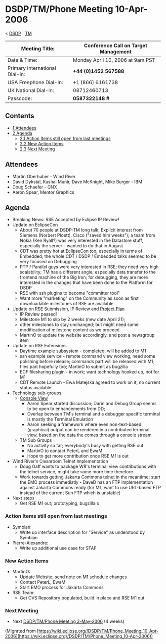 

DSDP/TM/Phone Meeting 10-Apr-2006
=================================

< [DSDP](https://wiki.eclipse.org/DSDP "DSDP")‎ | [TM](./TM "DSDP/TM")

| Meeting Title: | **Conference Call on Target Management** |
| --- | --- |
| Date & Time: | Monday April 10, 2006 at 9am PST |
| Primary International Dial-in: | **+44 (0)1452 567588** |
| USA Freephone Dial-In: | +1 (866) 6161738 |
| UK National Dial-In: | 08712460713 |
| Passcode: | **0587322148 #** |

Contents
--------

*   [1 Attendees](#Attendees)
*   [2 Agenda](#Agenda)
    *   [2.1 Action Items still open from last meetings](#Action-Items-still-open-from-last-meetings)
    *   [2.2 New Action Items](#New-Action-Items)
    *   [2.3 Next Meeting](#Next-Meeting)

Attendees
---------

*   Martin Oberhuber - Wind River
*   David Dykstal, Kushal Munir, Dave McKnight, Mike Burger - IBM
*   Doug Schaefer - QNX
*   Aaron Spear, Mentor Graphics

Agenda
------

*   Breaking News: RSE Accepted by Eclipse IP Review!
*   Update on EclipseCon
    *   About 70 people at DSDP-TM long talk; Explicit interest from Siemens (Norbert Ploett), Cisco ("saved him weeks"); a team from Nokia (Ken Ryall?) was very interested in the Datastore stuff, especially the server - wanted to do that in August
    *   CDT was pretty hot at EclipseCon too, especially in terms of Embedded; the whole CDT / DSDP / Embedded talks seemed to be very focused on Debugging
    *   PTP / Parallel guys were very interested in RSE; they need very high scalability; TM has a different angle; especially data transfer to the frontend machine of the Big Iron; for debugging, they are more interested in the changes that have been done to the Platform for DSDP
    *   RSE with ssh plugins to become "committer tool"
    *   Want more "marketing" on the Community as soon as first downloadable milestones of RSE are available
*   Update on RSE Submission, IP Review and [Project Plan](https://www.eclipse.org/dsdp/tm/development/plan.php)
    *   IP Review passed!
    *   Milestone M1 to slip by 2 weeks (new date April 21);
    *   other milestones to stay unchanged; but might need some modification of milestone content as we proceed
    *   MartinO to update the website accordingly, and post a newsgroup item
*   Update on RSE Extensions
    *   Daytime example subsystem - completed, will be added to M1
    *   ssh example service - remote command view working, need some polishing before release; commands part will be released with M1; files part hopefully too; MartinO to submit as bugzilla
    *   ECF filesharing plugin - in work; want technology hooked up, not for M1
    *   CDT Remote Launch - Ewa Matejska agreed to work on it, no current status available
*   Technology sub-groups
    *   [Console View](https://wiki.eclipse.org/DD/ConsoleView "DSDP/DD/ConsoleView")
        *   Aaron Spear started discussion; Darin and Debug Group seems to be open to enhancements from DD;
        *   Overlap between TM's terminal and a debugger specific terminal is mostly the Terminal Emulation
        *   Aaron seeking a framework where even non-text-based (graphical) output can be rendered in a contributed terminal view, based on the data the comes through a console stream
    *   TM Sub Groups
        *   No activity so far; everybody's busy with getting RSE out
        *   MartinO to contact PeterL and EwaM
        *   Hope to get more contribution once RSE M1 is out
*   Wind River's Cleanroom Telnet Implementation
    *   Doug Gaff wants to package WR's terminal view contributions with the telnet service, might take some more time therefore
    *   Work towards getting Jakarta Commons telnet in the meantime; start the EMO process immediatly - DaveD has an FTP implementation against Jakarta Commons ready (for M1, want to use URL-based FTP instead of the current Sun FTP which is unstable)
*   Next steps
    *   Get RSE M1 out; prototyping, bugzilla's

### Action Items still open from last meetings

*   Symbian:
    *   Write up interface description for "Service" as understood by Symbian
*   Pierre-Alexandre:
    *   Write up additional use case for STAF

### New Action Items

*   MartinO:
    *   Update Website, send note on M1 schedule changes
    *   Contact PeterL, EwaM
    *   Start EMO process for Jakarta Commons
*   RSE Team:
    *   Get CVS Repository populated, build in place and RSE M1 out

### Next Meeting

*   Next [DSDP/TM/Phone Meeting 3-May-2006](./Phone_Meeting_3-May-2006 "DSDP/TM/Phone Meeting 3-May-2006") (4 weeks)


(Migrated from [https://wiki.eclipse.org//DSDP/TM/Phone_Meeting_10-Apr-2006](https://wiki.eclipse.org//DSDP/TM/Phone_Meeting_10-Apr-2006))